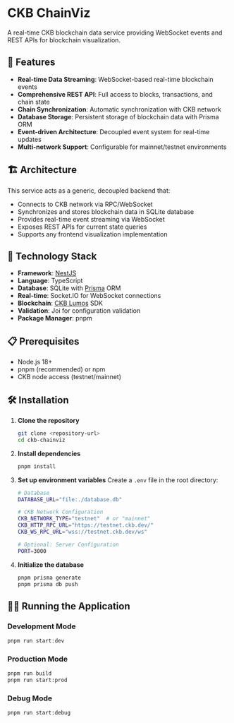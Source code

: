 # CKB ChainViz

A real-time CKB blockchain data service providing WebSocket events and REST APIs for blockchain visualization.

## 🌟 Features

- **Real-time Data Streaming**: WebSocket-based real-time blockchain events
- **Comprehensive REST API**: Full access to blocks, transactions, and chain state
- **Chain Synchronization**: Automatic synchronization with CKB network
- **Database Storage**: Persistent storage of blockchain data with Prisma ORM
- **Event-driven Architecture**: Decoupled event system for real-time updates
- **Multi-network Support**: Configurable for mainnet/testnet environments

## 🏗️ Architecture

This service acts as a generic, decoupled backend that:

- Connects to CKB network via RPC/WebSocket
- Synchronizes and stores blockchain data in SQLite database
- Provides real-time event streaming via WebSocket
- Exposes REST APIs for current state queries
- Supports any frontend visualization implementation

## 🚀 Technology Stack

- **Framework**: [NestJS](https://nestjs.com/) 
- **Language**: TypeScript
- **Database**: SQLite with [Prisma](https://prisma.io/) ORM
- **Real-time**: Socket.IO for WebSocket connections
- **Blockchain**: [CKB Lumos](https://lumos-website.vercel.app/) SDK
- **Validation**: Joi for configuration validation
- **Package Manager**: pnpm

## 📋 Prerequisites

- Node.js 18+ 
- pnpm (recommended) or npm
- CKB node access (testnet/mainnet)

## 🛠️ Installation

1. **Clone the repository**
   ```bash
   git clone <repository-url>
   cd ckb-chainviz
   ```

2. **Install dependencies**
   ```bash
   pnpm install
   ```

3. **Set up environment variables**
   Create a `.env` file in the root directory:
   ```bash
   # Database
   DATABASE_URL="file:./database.db"
   
   # CKB Network Configuration
   CKB_NETWORK_TYPE="testnet"  # or "mainnet"
   CKB_HTTP_RPC_URL="https://testnet.ckb.dev/"
   CKB_WS_RPC_URL="wss://testnet.ckb.dev/ws"
   
   # Optional: Server Configuration
   PORT=3000
   ```

4. **Initialize the database**
   ```bash
   pnpm prisma generate
   pnpm prisma db push
   ```

## 🏃‍♂️ Running the Application

### Development Mode
```bash
pnpm run start:dev
```

### Production Mode
```bash
pnpm run build
pnpm run start:prod
```

### Debug Mode
```bash
pnpm run start:debug
```
